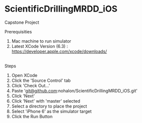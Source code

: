# ScientificDrillingMRDD_iOS
Capstone Project

Prerequisities<br />
1. Mac machine to run simulator<br />
2. Latest XCode Version (6.3) : https://developer.apple.com/xcode/downloads/<br /><br />

Steps<br />
1. Open XCode<br />
2. Click the 'Source Control' tab<br />
3. Click 'Check Out...'<br />
4. Paste 'git@github.com:nohalon/ScientificDrillingMRDD_iOS.git'<br /> 
5. Click 'Next'<br />
6. Click 'Next' with 'master' selected<br />
7. Select a directory to place the project<br />
8. Select 'iPhone 6' as the simulator target<br />
9. Click the Run Button<br />

